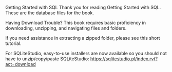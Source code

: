 Getting Started with SQL
Thank you for reading Getting Started with SQL. These are the database files for the book.

Having Download Trouble?
This book requires basic proficiency in downloading, unzipping, and navigating files and folders.

If you need assistance in extracting a zipped folder, please see this short tutorial.

For SQLiteStudio, easy-to-use installers are now available so you should not have to unzip/copy/paste SQLiteStudio: https://sqlitestudio.pl/index.rvt?act=download


